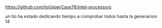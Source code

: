https://github.com/toUpperCase78/intel-processors

un tio ha estado dedicando tiempo a comprobar todos  hasta la generacion 14 

